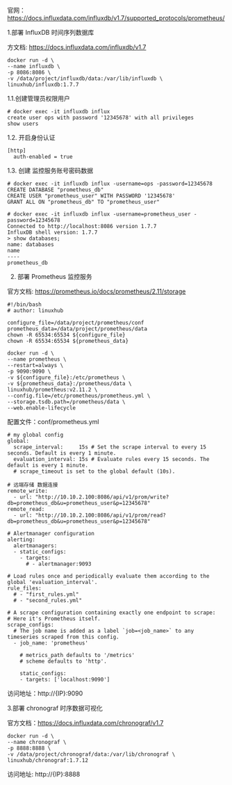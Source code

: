 官网：https://docs.influxdata.com/influxdb/v1.7/supported_protocols/prometheus/

1.部署 InfluxDB 时间序列数据库

方文档: https://docs.influxdata.com/influxdb/v1.7
```
docker run -d \
--name influxdb \
-p 8086:8086 \
-v /data/project/influxdb/data:/var/lib/influxdb \
linuxhub/influxdb:1.7.7
```

1.1.创建管理员权限用户
```
# docker exec -it influxdb influx
create user ops with password '12345678' with all privileges
show users
```

1.2. 开启身份认证
```
[http]
  auth-enabled = true
```

1.3. 创建 监控服务账号密码数据
```
# docker exec -it influxdb influx -username=ops -password=12345678
CREATE DATABASE "prometheus_db"
CREATE USER "prometheus_user" WITH PASSWORD '12345678'
GRANT ALL ON "prometheus_db" TO "prometheus_user"

# docker exec -it influxdb influx -username=prometheus_user -password=12345678
Connected to http://localhost:8086 version 1.7.7
InfluxDB shell version: 1.7.7
> show databases;
name: databases
name
----
prometheus_db
```

2. 部署 Prometheus 监控服务

官方文档: https://prometheus.io/docs/prometheus/2.11/storage

```
#!/bin/bash
# author: linuxhub

configure_file=/data/project/prometheus/conf
prometheus_data=/data/project/prometheus/data
chown -R 65534:65534 ${configure_file}
chown -R 65534:65534 ${prometheus_data}

docker run -d \
--name prometheus \
--restart=always \
-p 9090:9090 \
-v ${configure_file}:/etc/prometheus \
-v ${prometheus_data}:/prometheus/data \
linuxhub/prometheus:v2.11.2 \
--config.file=/etc/prometheus/prometheus.yml \
--storage.tsdb.path=/prometheus/data \
--web.enable-lifecycle
```


配置文件：conf/prometheus.yml
```
# my global config
global:
  scrape_interval:     15s # Set the scrape interval to every 15 seconds. Default is every 1 minute.
  evaluation_interval: 15s # Evaluate rules every 15 seconds. The default is every 1 minute.
  # scrape_timeout is set to the global default (10s).

# 远端存储 数据连接
remote_write:
  - url: "http://10.10.2.100:8086/api/v1/prom/write?db=prometheus_db&u=prometheus_user&p=12345678"
remote_read:
  - url: "http://10.10.2.100:8086/api/v1/prom/read?db=prometheus_db&u=prometheus_user&p=12345678"

# Alertmanager configuration
alerting:
  alertmanagers:
  - static_configs:
    - targets:
      # - alertmanager:9093

# Load rules once and periodically evaluate them according to the global 'evaluation_interval'.
rule_files:
  # - "first_rules.yml"
  # - "second_rules.yml"

# A scrape configuration containing exactly one endpoint to scrape:
# Here it's Prometheus itself.
scrape_configs:
  # The job name is added as a label `job=<job_name>` to any timeseries scraped from this config.
  - job_name: 'prometheus'

    # metrics_path defaults to '/metrics'
    # scheme defaults to 'http'.

    static_configs:
    - targets: ['localhost:9090']
```

访问地址：http://{IP}:9090


3.部署 chronograf 时序数据可视化

官方文档：https://docs.influxdata.com/chronograf/v1.7
```
docker run -d \
--name chronograf \
-p 8888:8888 \
-v /data/project/chronograf/data:/var/lib/chronograf \
linuxhub/chronograf:1.7.12
```

访问地址: http://{IP}:8888
